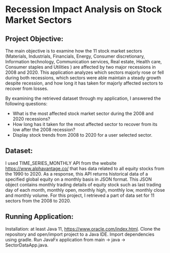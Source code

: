 # Recession Impact Analysis on Stock Market Sectors

## Project Objective:

The main objective is to examine how the 11 stock market sectors (Materials, Industrials, Financials, Energy, Consumer discretionary, Information technology, Communication services, Real estate, Health care, Consumer staples and Utilities ) are affected by two major recessions in 2008 and 2020. This application analyzes which sectors majorly rose or fell during both recessions, which sectors were able maintain a steady growth despite recession, and how long it has taken for majorly affected sectors to recover from losses.

By examining the retrieved dataset through my application, I answered the following questions:

- What is the most affected stock market sector during the 2008 and 2020 recessions? 
- How long has it taken for the most affected sector to recover from its low after the 2008 recession? 
- Display stock trends from 2008 to 2020 for a user selected sector.

## Dataset:

I used TIME_SERIES_MONTHLY API from the website https://www.alphavantage.co/ that has data related to all equity stocks from the 1990 to 2020. As a response, this API returns historical data of a specified global equity on a monthly basis in JSON format. This JSON object contains monthly trading details of equity stock such as last trading day of each month, monthly open, monthly high, monthly low, monthly close and monthly volume. For this project, I retrieved a part of data set for 11 sectors from the 2008 to 2020. 

## Running Application:

Installation: at least Java 11, https://www.oracle.com/index.html.
Clone the repository and open/import project to a Java IDE. Import dependencies using gradle. Run JavaFx application from main -> java -> SectorDataApp.java.
